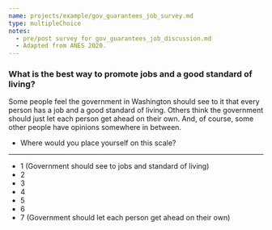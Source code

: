```yaml
---
name: projects/example/gov_guarantees_job_survey.md
type: multipleChoice
notes:
  - pre/post survey for gov_guarantees_job_discussion.md
  - Adapted from ANES 2020.
---
```


### What is the best way to promote jobs and a good standard of living?

Some people feel the government in Washington should see to it that every person has a job and a good standard of living. Others think the government should just let each person get ahead on their own. And, of course, some other people have opinions somewhere in between.

- Where would you place yourself on this scale?

---

- 1 (Government should see to jobs and standard of living)
- 2
- 3
- 4
- 5
- 6
- 7 (Government should let each person get ahead on their own)
